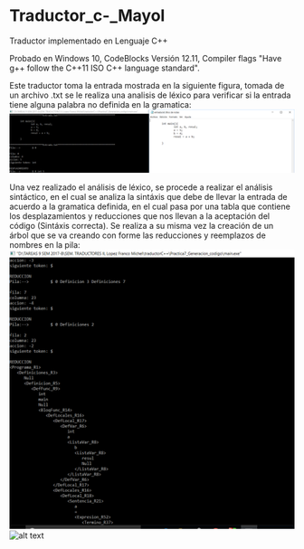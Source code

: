 # Traductor_c-_Mayol
Traductor implementado en Lenguaje C++

Probado en Windows 10, CodeBlocks Versión 12.11, Compiler flags "Have g++ follow the C++11 ISO C++ language standard".

Este traductor toma la entrada mostrada en la siguiente figura, tomada de un archivo .txt se le realiza una analisis de léxico para verificar si la entrada tiene alguna palabra no definida en la gramatica:
![alt text](https://github.com/MayolZazueta/Traductor_c-_Mayol/blob/master/SCREENS%20TRADUCTOR/1Screen_entrada.PNG)


Una vez realizado el análisis de léxico, se procede a realizar el análisis sintáctico, en el cual se analiza la sintáxis que debe de llevar la entrada de acuerdo a la gramatica definida, en el cual pasa por una tabla que contiene los desplazamientos y reducciones que nos llevan a la aceptación del código (Sintáxis correcta). Se realiza a su misma vez la creación de un árbol que se va creando con forme las reducciones y reemplazos de nombres en la pila: 
![alt text](https://github.com/MayolZazueta/Traductor_c-_Mayol/blob/master/SCREENS%20TRADUCTOR/2Screen_arbol_1.PNG)
![alt text](https://github.com/MayolZazueta/Traductor_c-_Mayol/blob/master/SCREENS%20TRADUCTOR/2Screen_arbol_2.PNG)
